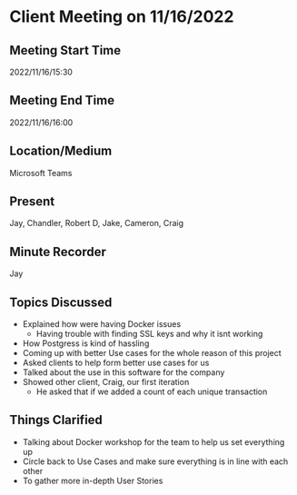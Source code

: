 # Client Meeting on 11/16/2022

## Meeting Start Time

2022/11/16/15:30

## Meeting End Time

2022/11/16/16:00

## Location/Medium

Microsoft Teams

## Present

Jay, Chandler, Robert D, Jake, Cameron, Craig

## Minute Recorder

Jay

## Topics Discussed

* Explained how were having Docker issues
    * Having trouble with finding SSL keys and why it isnt working
* How Postgress is kind of hassling
* Coming up with better Use cases for the whole reason of this project
* Asked clients to help form better use cases for us
* Talked about the use in this software for the company
* Showed other client, Craig, our first iteration
    * He asked that if we added a count of each unique transaction

## Things Clarified

* Talking about Docker workshop for the team to help us set everything up
* Circle back to Use Cases and make sure everything is in line with each other
* To gather more in-depth User Stories

